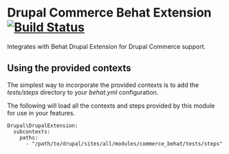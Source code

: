 # Drupal Commerce Behat Extension [![Build Status](https://travis-ci.org/mglaman/drupal-commerce-behat.svg?branch=master)](https://travis-ci.org/mglaman/drupal-commerce-behat)

Integrates with Behat Drupal Extension for Drupal Commerce support.

## Using the provided contexts

The simplest way to incorporate the provided contexts is to add the *tests/steps* directory to your *behat.yml* configuration.

The following will load all the contexts and steps provided by this module for use in your features.

````
Drupal\DrupalExtension:
  subcontexts:
    paths:
      - "/path/to/drupal/sites/all/modules/commerce_behat/tests/steps"
````
